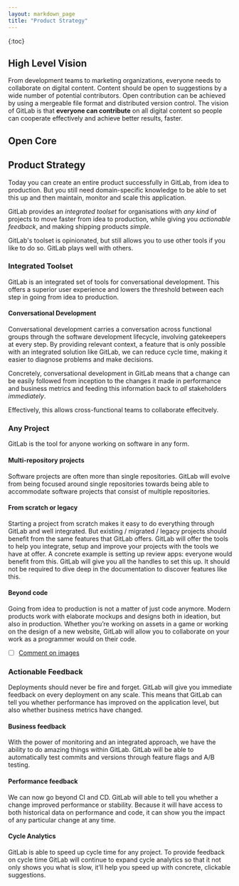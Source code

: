 ```yaml
---
layout: markdown_page
title: "Product Strategy"
---
```


{:toc}

## High Level Vision

From development teams to marketing organizations, everyone needs to
collaborate on digital content. Content should be open to suggestions by a wide
number of potential contributors. Open contribution can be achieved by using a
mergeable file format and distributed version control. The vision of GitLab is
that **everyone can contribute** on all digital content so people can
cooperate effectively and achieve better results, faster.

## Open Core

## Product Strategy

Today you can create an entire product successfully in GitLab, from idea to production. But you still need domain-specific knowledge to be able to set this up and then maintain, monitor and scale this application.

GitLab provides an _integrated toolset_ for organisations with _any kind_ of projects to move faster from idea to production, while giving you _actionable feedback_, and making shipping products _simple_.

GitLab's toolset is opinionated, but still allows you to use other tools if you
like to do so. GitLab plays well with others.

### Integrated Toolset

GitLab is an integrated set of tools for conversational development. This offers a superior user experience and lowers the threshold between each step in going from idea to production.

#### Conversational Development

Conversational development carries a conversation across functional groups through the software development lifecycle, involving gatekeepers at every step. By providing relevant context, a feature that is only possible with an integrated solution like GitLab, we can reduce cycle time, making it easier to diagnose problems and make decisions.

Concretely, conversational development in GitLab means that a change can be easily followed from inception to the changes it made in performance and business metrics and feeding this information back to _all_ stakeholders _immediately_.

Effectively, this allows cross-functional teams to collaborate effecitvely.

### Any Project

GitLab is the tool for anyone working on software in any form.

#### Multi-repository projects

Software projects are often more than single repositories. GitLab will evolve from being focused around single repositories towards being able to accommodate software projects that consist of multiple repositories.

#### From scratch or legacy

Starting a project from scratch makes it easy to do everything through GitLab and well integrated. But existing / migrated / legacy projects should benefit from the same features that GitLab offers. GitLab will offer the tools to help you integrate, setup and improve your projects with the tools we have at offer. A concrete example is setting up review apps: everyone would benefit from this. GitLab will give you all the handles to set this up. It should not be required to dive deep in the documentation to discover features like this.

#### Beyond code

Going from idea to production is not a matter of just code anymore. Modern products work with elaborate mockups and designs both in ideation, but also in production. Whether you’re working on assets in a game or working on the design of a new website, GitLab will allow you to collaborate on your work as a programmer would on their code.

- [ ] [Comment on images](https://gitlab.com/gitlab-org/gitlab-ce/issues/2641)

### Actionable Feedback

Deployments should never be fire and forget. GitLab will give you immediate feedback on every deployment on any scale. This means that GitLab can tell you whether performance has improved on the application level, but also whether business metrics have changed.

#### Business feedback

With the power of monitoring and an integrated approach, we have the ability to do amazing things within GitLab. GitLab will be able to automatically test commits and versions through feature flags and A/B testing.

#### Performance feedback

We can now go beyond CI and CD. GitLab will able to tell you whether a change improved performance or stability. Because it will have access to both historical data on performance and code, it can show you the impact of any particular change at any time.

#### Cycle Analytics

GitLab is able to speed up cycle time for any project. To provide feedback on cycle time GitLab will continue to expand cycle analytics so that it not only shows you what is slow, it’ll help you speed up with concrete, clickable suggestions.
